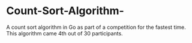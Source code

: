 # Count-Sort-Algorithm-
A count sort algorithm in Go as part of a competition for the fastest time. This algorithm came 4th out of 30 participants.
